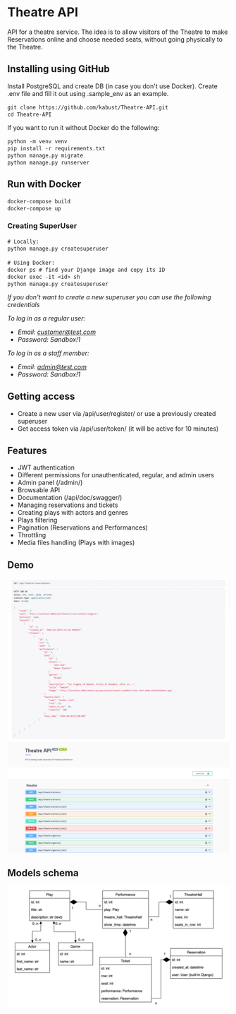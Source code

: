 # Theatre API

API for a theatre service. The idea is to allow visitors of the Theatre to make Reservations online and choose needed seats, without going physically to the Theatre.

## Installing using GitHub
Install PostgreSQL and create DB (in case you don't use Docker). Create .env file and fill it out using .sample_env as an example.
```shell
git clone https://github.com/kabust/Theatre-API.git
cd Theatre-API
```

If you want to run it without Docker do the following:
```shell
python -m venv venv
pip install -r requirements.txt
python manage.py migrate
python manage.py runserver
```

## Run with Docker

```shell
docker-compose build
docker-compose up
```

### Creating SuperUser

```shell
# Locally:
python manage.py createsuperuser

# Using Docker:
docker ps # find your Django image and copy its ID
docker exec -it <id> sh
python manage.py createsuperuser
```

<i>If you don't want to create a new superuser you can use the following credentials</i>

<i>To log in as a regular user:</i>
* <i>Email: customer@test.com</i>
* <i>Password: Sandbox!1</i>

<i>To log in as a staff member:</i>
* <i>Email: admin@test.com</i>
* <i>Password: Sandbox!1</i>

## Getting access

* Create a new user via /api/user/register/ or use a previously created superuser
* Get access token via /api/user/token/ (it will be active for 10 minutes)

## Features

* JWT authentication
* Different permissions for unauthenticated, regular, and admin users
* Admin panel (/admin/)
* Browsable API
* Documentation (/api/doc/swagger/)
* Managing reservations and tickets
* Creating plays with actors and genres
* Plays filtering
* Pagination (Reservations and Performances)
* Throttling
* Media files handling (Plays with images)

## Demo
![Demo](demo.png)
![Docs](docs.png)

## Models schema
![Models schema](schema.jpg)
